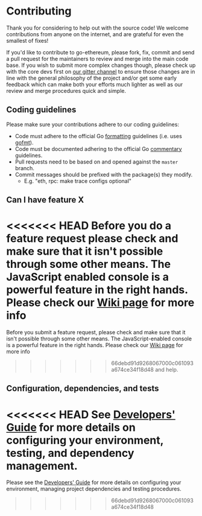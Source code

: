# Contributing

Thank you for considering to help out with the source code! We welcome 
contributions from anyone on the internet, and are grateful for even the 
smallest of fixes!

If you'd like to contribute to go-ethereum, please fork, fix, commit and send a 
pull request for the maintainers to review and merge into the main code base. If
you wish to submit more complex changes though, please check up with the core 
devs first on [our gitter channel](https://gitter.im/ethereum/go-ethereum) to 
ensure those changes are in line with the general philosophy of the project 
and/or get some early feedback which can make both your efforts much lighter as
well as our review and merge procedures quick and simple.

## Coding guidelines

Please make sure your contributions adhere to our coding guidelines:

 * Code must adhere to the official Go 
[formatting](https://golang.org/doc/effective_go.html#formatting) guidelines 
(i.e. uses [gofmt](https://golang.org/cmd/gofmt/)).
 * Code must be documented adhering to the official Go 
[commentary](https://golang.org/doc/effective_go.html#commentary) guidelines.
 * Pull requests need to be based on and opened against the `master` branch.
 * Commit messages should be prefixed with the package(s) they modify.
   * E.g. "eth, rpc: make trace configs optional"

## Can I have feature X

<<<<<<< HEAD
Before you do a feature request please check and make sure that it isn't possible
through some other means. The JavaScript enabled console is a powerful feature
in the right hands. Please check our [Wiki page](https://github.com/EDXFund/MasterChain/wiki) for more info
=======
Before you submit a feature request, please check and make sure that it isn't 
possible through some other means. The JavaScript-enabled console is a powerful 
feature in the right hands. Please check our 
[Wiki page](https://github.com/EDXFund/MasterChain/wiki) for more info
>>>>>>> 66debd91d9268067000c061093a674ce34f18d48
and help.

## Configuration, dependencies, and tests

<<<<<<< HEAD
See [Developers' Guide](https://github.com/EDXFund/MasterChain/wiki/Developers'-Guide)
for more details on configuring your environment, testing, and
dependency management.
=======
Please see the [Developers' Guide](https://github.com/EDXFund/MasterChain/wiki/Developers'-Guide)
for more details on configuring your environment, managing project dependencies
and testing procedures.
>>>>>>> 66debd91d9268067000c061093a674ce34f18d48
